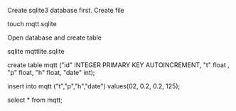 Create sqlite3 database first.
Create file

 touch mqtt.sqlite

Open database and create table

 sqlite mqttlite.sqlite

 create table mqtt ("id" INTEGER PRIMARY KEY AUTOINCREMENT, "t" float , "p" float, "h" float, "date" int);
 
 insert into mqtt ("t","p","h","date")  values(02, 0.2, 0.2, 125);
 
 select * from mqtt;


